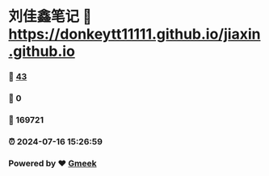 # 刘佳鑫笔记 :link: https://donkeytt11111.github.io/jiaxin.github.io 
### :page_facing_up: [43](https://donkeytt11111.github.io/jiaxin.github.io/tag.html) 
### :speech_balloon: 0 
### :hibiscus: 169721 
### :alarm_clock: 2024-07-16 15:26:59 
### Powered by :heart: [Gmeek](https://github.com/Meekdai/Gmeek)
